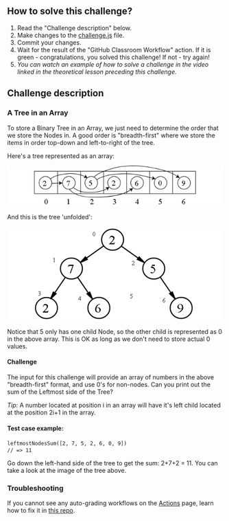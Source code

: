 ## How to solve this challenge?

1. Read the "Challenge description" below.
2. Make changes to the [challenge.js](./challenge.js) file.
3. Commit your changes.
4. Wait for the result of the "GitHub Classroom Workflow" action. If it is green - congratulations, you solved this challenge! If not - try again!
5.  *You can watch an example of how to solve a challenge in the video linked in the theoretical lesson preceding this challenge.*


## Challenge description

### A Tree in an Array

To store a Binary Tree in an Array, we just need to determine the order  that we store the Nodes in. A good order is "breadth-first" where we  store the items in order top-down and left-to-right of the tree.

Here's a tree represented as an array:

![](./trees01.png)

And this is the tree 'unfolded':

![](./trees02.png)

Notice that 5 only has one child Node, so the other child is represented as 0 in the above array. This is OK as long as we don't need to store  actual 0 values.

#### Challenge

The input for this challenge will provide an array of numbers in the above "breadth-first" format, and use 0's for non-nodes. 
Can you print out the sum of the Leftmost side of the Tree?

*Tip:* A number located at position i in an array will have it's left child located at the position 2i+1 in the array. 

#### Test case example:
```
leftmostNodesSum([2, 7, 5, 2, 6, 0, 9])
// => 11
```

Go down the left-hand side of the tree to get the sum: 2+7+2 = 11. You can take a look at the image of the tree above.

### Troubleshooting

If you cannot see any auto-grading workflows on the [Actions](../../actions) page, learn how to fix it in [this repo](https://github.com/microverse-students/autograding-troubles-js/blob/main/README.md).

